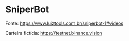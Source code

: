 # SniperBot

Fonte: <https://www.luiztools.com.br/sniperbot-1#videos>

Carteira fictícia: <https://testnet.binance.vision>
